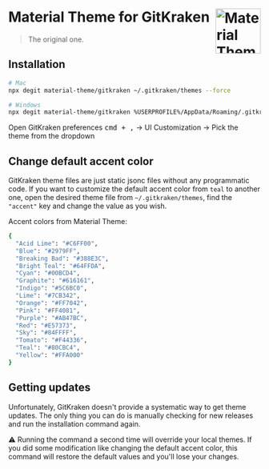 # Material Theme for GitKraken [<img src="https://rawcdn.githack.com/material-theme/vsc-material-theme/790fc5d2872f10d5a903f449c90c1fa1502d7e53/logo.png" alt="Material Theme" width="90" height="90" align="right">](https://material-theme.site/)
>The original one.

## Installation

```sh
# Mac
npx degit material-theme/gitkraken ~/.gitkraken/themes --force

# Windows
npx degit material-theme/gitkraken %USERPROFILE%/AppData/Roaming/.gitkraken/themes --force
```

Open GitKraken preferences <kbd>cmd + ,</kbd> → UI Customization → Pick the theme from the dropdown


## Change default accent color

GitKraken theme files are just static jsonc files without any programmatic code. If you want to customize the default accent color from `teal` to another one, open the desired theme file from `~/.gitkraken/themes`, find the `"accent"` key and change the value as you wish.

Accent colors from Material Theme:

```sh
{
  "Acid Lime": "#C6FF00",
  "Blue": "#2979FF",
  "Breaking Bad": "#388E3C",
  "Bright Teal": "#64FFDA",
  "Cyan": "#00BCD4",
  "Graphite": "#616161",
  "Indigo": "#5C6BC0",
  "Lime": "#7CB342",
  "Orange": "#FF7042",
  "Pink": "#FF4081",
  "Purple": "#AB47BC",
  "Red": "#E57373",
  "Sky": "#84FFFF",
  "Tomato": "#F44336",
  "Teal": "#80CBC4",
  "Yellow": "#FFA000"
}
```

## Getting updates

Unfortunately, GitKraken doesn't provide a systematic way to get theme updates. The only thing you can do is manually checking for new releases and run the installation command again.

⚠️ Running the command a second time will override your local themes. If you did some modification like changing the default accent color, this command will restore the default values and you'll lose your changes.
